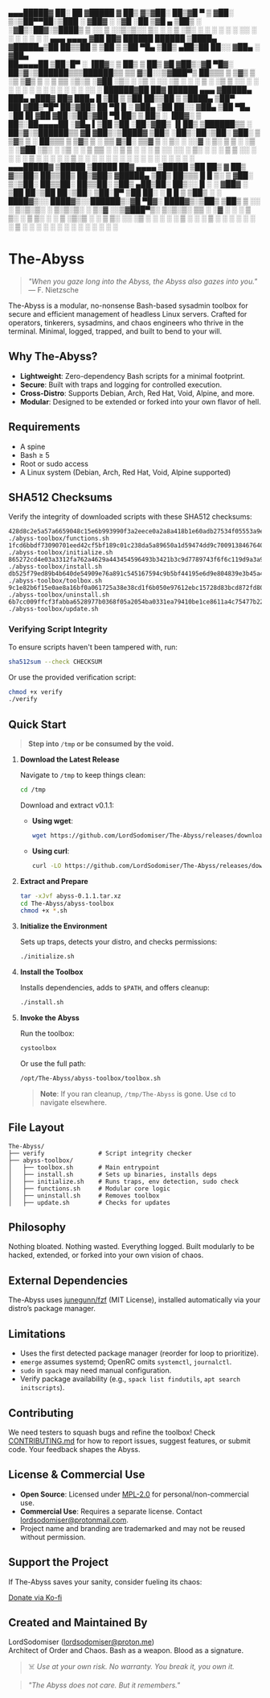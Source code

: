 ▄▄▄█████▓ ██░ ██ ▓█████ 
▓  ██▒ ▓▒▓██░ ██▒▓█   ▀ 
▒ ▓██░ ▒░▒██▀▀██░▒███ 
░ ▓██▓ ░ ░▓█ ░██ ▒▓█  ▄ 
  ▒██▒ ░ ░▓█▒░██▓░▒████▒ 
  ▒ ░░    ▒ ░░▒░▒░░ ▒░ ░ 
    ░     ▒ ░▒░ ░ ░ ░  ░ 
  ░       ░  ░░ ░   ░ 
          ░  ░  ░   ░  ░ 
 ▄▄▄       ▄▄▄▄ ▓██   ██▓  ██████   ██████ 
▒████▄    ▓█████▄▒██  ██▒▒██    ▒ ▒██    ▒ 
▒██  ▀█▄  ▒██▒ ▄██▒██ ██░░ ▓██▄   ░ ▓██▄   
 ██▄▄▄▄██ ▒██░█▀  ░ ▐██▓░  ▒   ██▒  ▒   ██▒ 
 ▓█   ▓██▒░▓█  ▀█▓░ ██▒▓░▒██████▒▒▒██████▒▒ 
 ▒▒   ▓▒█░░▒▓███▀▒ ██▒▒▒ ▒ ▒▓▒ ▒ ░▒ ▒▓▒ ▒ ░ 
  ▒   ▒▒ ░▒░▒   ░▓██ ░▒░ ░ ░▒  ░ ░░ ░▒  ░ ░ 
  ░   ▒    ░    ░▒ ▒ ░░  ░  ░  ░  ░  ░  ░ 
      ░  ░ ░     ░ ░           ░        ░
                ░░ ░ 
  ██████▓██   ██▓  ██████  ▄▄▄      ▓█████▄  ███▄ ▄███▓ ██▓ ███▄    █ 
▒██    ▒ ▒██  ██▒▒██    ▒ ▒████▄    ▒██▀ ██▌▓██▒▀█▀ ██▒▓██▒ ██ ▀█   █ 
░ ▓██▄    ▒██ ██░░ ▓██▄   ▒██  ▀█▄  ░██   █▌▓██    ▓██░▒██▒▓██  ▀█ ██▒
  ▒   ██▒ ░ ▐██▓░  ▒   ██▒░██▄▄▄▄██ ░▓█▄   ▌▒██    ▒██ ░██░▓██▒  ▐▌██▒
▒██████▒▒ ░ ██▒▓░▒██████▒▒ ▓█   ▓██▒░▒████▓ ▒██▒   ░██▒░██░▒██░   ▓██░
▒ ▒▓▒ ▒ ░  ██▒▒▒ ▒ ▒▓▒ ▒ ░ ▒▒   ▓▒█░ ▒▒▓  ▒ ░ ▒░   ░  ░░▓  ░ ▒░   ▒ ▒ 
░ ░▒  ░ ░▓██ ░▒░ ░ ░▒  ░ ░  ▒   ▒▒ ░ ░ ▒  ▒ ░  ░      ░ ▒ ░░ ░░   ░ ▒░
░  ░  ░  ▒ ▒ ░░  ░  ░  ░    ░   ▒    ░ ░  ░ ░      ░    ▒ ░   ░   ░ ░ 
      ░  ░ ░           ░        ░  ░   ░           ░    ░           ░ 
         ░ ░                         ░                       
▄▄▄█████▓ ▒█████   ▒█████   ██▓     ▄▄▄▄    ▒█████  ▒██   ██▒ 
▓  ██▒ ▓▒▒██▒  ██▒▒██▒  ██▒▓██▒    ▓█████▄ ▒██▒  ██▒▒▒ █ █ ▒░ 
▒ ▓██░ ▒░▒██░  ██▒▒██░  ██▒▒██░    ▒██▒ ▄██▒██░  ██▒░░  █   ░ 
░ ▓██▓ ░ ▒██   ██░▒██   ██░▒██░    ▒██░█▀  ▒██   ██░ ░ █ █ ▒ 
  ▒██▒ ░ ░ ████▓▒░░ ████▓▒░░██████▒░▓█  ▀█▓░ ████▓▒░▒██▒ ▒██▒ 
  ▒ ░░   ░ ▒░▒░▒░ ░ ▒░▒░▒░ ░ ▒░▓  ░░▒▓███▀▒░ ▒░▒░▒░ ▒▒ ░ ░▓ ░ 
    ░      ░ ▒ ▒░   ░ ▒ ▒░ ░ ░ ▒  ░▒░▒   ░   ░ ▒ ▒░ ░░   ░▒ ░ 
  ░      ░ ░ ░ ▒  ░ ░ ░ ▒    ░ ░    ░    ░ ░ ░ ░ ▒   ░    ░ 
             ░ ░      ░ ░      ░  ░ ░          ░ ░   ░    ░ 
                                         ░

# The-Abyss

> *"When you gaze long into the Abyss, the Abyss also gazes into you."* 
> — F. Nietzsche

The-Abyss is a modular, no-nonsense Bash-based sysadmin toolbox for secure and efficient management of headless Linux servers. Crafted for operators, tinkerers, sysadmins, and chaos engineers who thrive in the terminal. Minimal, logged, trapped, and built to bend to your will.

## Why The-Abyss?

- **Lightweight**: Zero-dependency Bash scripts for a minimal footprint.
- **Secure**: Built with traps and logging for controlled execution.
- **Cross-Distro**: Supports Debian, Arch, Red Hat, Void, Alpine, and more.
- **Modular**: Designed to be extended or forked into your own flavor of hell.

## Requirements

- A spine
- Bash ≥ 5
- Root or sudo access
- A Linux system (Debian, Arch, Red Hat, Void, Alpine supported)

## SHA512 Checksums

Verify the integrity of downloaded scripts with these SHA512 checksums:

```
428d8c2e5a57a6659048c15e6b993990f3a2eece0a2a8a418b1e60adb27534f05553a9e4e729c2ef8e165927726849a70f557fe8a9a1c6628b7ac4b34996a8ba ./abyss-toolbox/functions.sh
1fcd6bbdf73090701eed42cf5bf189c01c238da5a89650a1d59474dd9c7009138467640d229828b76606a61760ed5043ee39cd94974b45a002da77a970d32a88 ./abyss-toolbox/initialize.sh
865272cd4e03a3312fa762a4629a443454596493b3421b3c9d7789743f6f6c119d9a3a91ad2a0151906d74d02adc558adada948cdd51b9a62ef2c06715720969 ./abyss-toolbox/install.sh
db525f79ed89b4b640de54909e76a891c545167594c9b5bf44195e6d9e804839e3b45a4c73148f7c7b8a739fb6d2031b3a8421cd0acee54ed7cb72611ae64c6e ./abyss-toolbox/toolbox.sh
9c1e82b6f15e0ae8a16bf0a061725a38e38cd1f6b050e97612ebc15728d83bcd872fd803e13362e6fcc3f18e7ae82b6cd0736a41e10c8a7bbf672d95fac919a8 ./abyss-toolbox/uninstall.sh
6b7cc009ffcf3fabba6528977b0368f05a2054ba0331ea79410be1ce8611a4c75477b224ece4ec8bb14b87b866f0ce298d19f5a18cc587fcb0dae8c351e07476 ./abyss-toolbox/update.sh
```

### Verifying Script Integrity

To ensure scripts haven't been tampered with, run:

```bash
sha512sum --check CHECKSUM
```

Or use the provided verification script:

```bash
chmod +x verify
./verify
```

## Quick Start

> **Step into `/tmp` or be consumed by the void.**

1. **Download the Latest Release**

   Navigate to `/tmp` to keep things clean:

   ```bash
   cd /tmp
   ```

   Download and extract v0.1.1:

   - **Using wget**:
     ```bash
     wget https://github.com/LordSodomiser/The-Abyss/releases/download/0.1.1/abyss-0.1.1.tar.xz
     ```

   - **Using curl**:
     ```bash
     curl -LO https://github.com/LordSodomiser/The-Abyss/releases/download/0.1.1/abyss-0.1.1.tar.xz
     ```

2. **Extract and Prepare**

   ```bash
   tar -xJvf abyss-0.1.1.tar.xz
   cd The-Abyss/abyss-toolbox
   chmod +x *.sh
   ```

3. **Initialize the Environment**

   Sets up traps, detects your distro, and checks permissions:

   ```bash
   ./initialize.sh
   ```

4. **Install the Toolbox**

   Installs dependencies, adds to `$PATH`, and offers cleanup:

   ```bash
   ./install.sh
   ```

5. **Invoke the Abyss**

   Run the toolbox:

   ```bash
   cystoolbox
   ```

   Or use the full path:

   ```bash
   /opt/The-Abyss/abyss-toolbox/toolbox.sh
   ```

   > **Note**: If you ran cleanup, `/tmp/The-Abyss` is gone. Use `cd` to navigate elsewhere.

## File Layout

```
The-Abyss/
├── verify               # Script integrity checker
├── abyss-toolbox/
│   ├── toolbox.sh       # Main entrypoint
│   ├── install.sh       # Sets up binaries, installs deps
│   ├── initialize.sh    # Runs traps, env detection, sudo check
│   ├── functions.sh     # Modular core logic
│   ├── uninstall.sh     # Removes toolbox
│   ├── update.sh        # Checks for updates
```

## Philosophy

Nothing bloated. Nothing wasted. Everything logged. Built modularly to be hacked, extended, or forked into your own vision of chaos.

## External Dependencies

The-Abyss uses [junegunn/fzf](https://github.com/junegunn/fzf) (MIT License), installed automatically via your distro’s package manager.

## Limitations

- Uses the first detected package manager (reorder for loop to prioritize).
- `emerge` assumes systemd; OpenRC omits `systemctl`, `journalctl`.
- `sudo` in `spack` may need manual configuration.
- Verify package availability (e.g., `spack list findutils`, `apt search initscripts`).

## Contributing

We need testers to squash bugs and refine the toolbox! Check [CONTRIBUTING.md](CONTRIBUTING.md) for how to report issues, suggest features, or submit code. Your feedback shapes the Abyss.

## License & Commercial Use

- **Open Source**: Licensed under [MPL-2.0](LICENSE) for personal/non-commercial use.
- **Commercial Use**: Requires a separate license. Contact [lordsodomiser@protonmail.com](mailto:lordsodomiser@protonmail.com).
- Project name and branding are trademarked and may not be reused without permission.

## Support the Project

If The-Abyss saves your sanity, consider fueling its chaos:

[Donate via Ko-fi](https://ko-fi.com/lordsodomiser)

## Created and Maintained By

LordSodomiser ([lordsodomiser@proton.me](mailto:lordsodomiser@proton.me))  
Architect of Order and Chaos. Bash as a weapon. Blood as a signature.

> ☠️ *Use at your own risk. No warranty. You break it, you own it.*

> *"The Abyss does not care. But it remembers."*
